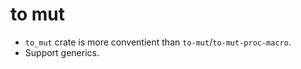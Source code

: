 # to mut

- `to_mut` crate is more conventient than `to-mut`/`to-mut-proc-macro`.
- Support generics.
